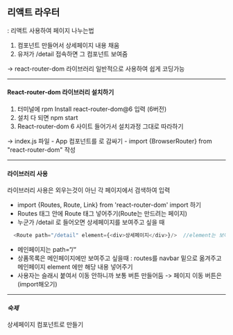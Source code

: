## 리액트 라우터

: 리액트 사용하여 페이지 나누는법

1. 컴포넌트 만들어서 상세페이지 내용 채움
2. 유저가 /detail 접속하면 그 컴포넌트 보여줌

-> react-router-dom 라이브러리 일반적으로 사용하여 쉽게 코딩가능

----------------------------

<h4>React-router-dom 라이브러리 설치하기</h4>

1. 터미널에 rpm Install react-router-dom@6 입력 (6버전)
2. 설치 다 되면 npm start
3. React-router-dom 6 사이트 들어가서 설치과정 그대로 따라하기

-> index.js 파일 - App 컴포넌트를 <BrowserRouter>로 감싸기 - import {BrowserRouter} from "react-router-dom" 작성
  
----------------------------
  
<h4>라이브러리 사용</h4>
  
  라이브러리 사용은 외우는것이 아닌 각 페이지에서 검색하여 입력
  
- import {Routes, Route, Link} from 'react-router-dom' import 하기
- Routes 태그 안에 Route 태그 넣어주기(Route는 만드려는 페이지)
- 누군가 /detail 로 들어오면 상세페이지를 보여주고 싶을 때
 
```javaScript
  <Route path="/detail" element={<div>상세페이지</div>}/>  //element는 보여주려는 html
```
- 메인페이지는 path=“/“ 
- 상품목록은 메인페이지에만 보여주고 싶을때
 : routes를 navbar 밑으로 옮겨주고 메인페이지 element 에만 해당 내용 넣어주기
- 사용자는 슬래시 붙여서 이동 안하니까 보통 버튼 만들어둠 -> 페이지 이동 버튼은 <Link> (import해오기)

----------------------------

*<h4>숙제</h4>*
상세페이지 컴포넌트로 만들기
